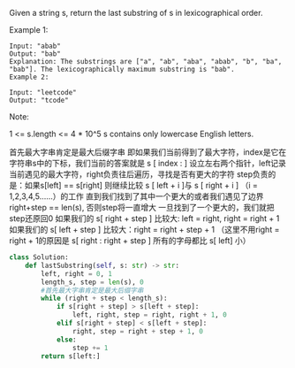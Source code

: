Given a string s, return the last substring of s in lexicographical order.

Example 1:
```
Input: "abab"
Output: "bab"
Explanation: The substrings are ["a", "ab", "aba", "abab", "b", "ba", "bab"]. The lexicographically maximum substring is "bab".
Example 2:

Input: "leetcode"
Output: "tcode"
```
Note:

1 <= s.length <= 4 * 10^5
s contains only lowercase English letters.


首先最大字串肯定是最大后缀字串
即如果我们当前得到了最大字符，index是它在字符串s中的下标，我们当前的答案就是 s [ index : ]
设立左右两个指针，left记录当前遇见的最大字符，right负责往后遍历，寻找是否有更大的字符
step负责的是：如果s[left] == s[right] 则继续比较 s [ left + i ]与 s [ right + i ] （i = 1,2,3,4,5......）的工作
直到我们找到了其中一个更大的或者我们遇见了边界 right+step == len(s), 否则step将一直增大
一旦找到了一个更大的，我们就把step还原回0
如果我们的 s[ right + step ] 比较大: left = right, right = right + 1
如果我们的 s[ left + step ] 比较大：right = right + step + 1 （这里不用right = right + 1的原因是 s[ right : right + step ] 所有的字母都比 s[ left] 小）

```Python
class Solution:
    def lastSubstring(self, s: str) -> str:
        left, right = 0, 1
        length_s, step = len(s), 0
        #首先最大字串肯定是最大后缀字串
        while (right + step < length_s):
            if s[right + step] > s[left + step]:
                left, right, step = right, right + 1, 0
            elif s[right + step] < s[left + step]:
                right, step = right + step + 1, 0
            else:
                step += 1
        return s[left:]
```
